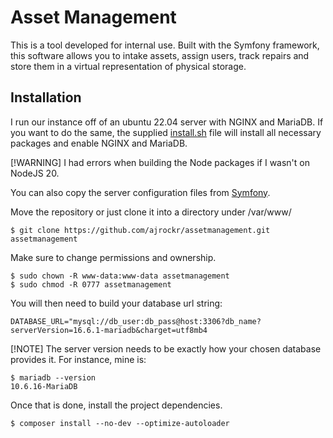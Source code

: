 # Asset Management

This is a tool developed for internal use. Built with the Symfony framework, this software allows you to intake assets, assign users, track repairs and store them in a virtual representation of physical storage.

## Installation
I run our instance off of an ubuntu 22.04 server with NGINX and MariaDB. If you want to do the same, the supplied [install.sh](https://github.com/ajrockr/AssetManagement/blob/master/install.sh) file will install all necessary packages and enable NGINX and MariaDB.

[!WARNING]
I had errors when building the Node packages if I wasn't on NodeJS 20.

You can also copy the server configuration files from [Symfony](https://symfony.com/doc/current/setup/web_server_configuration.html).

Move the repository or just clone it into a directory under /var/www/
```shell
$ git clone https://github.com/ajrockr/assetmanagement.git assetmanagement
```
Make sure to change permissions and ownership.
```shell
$ sudo chown -R www-data:www-data assetmanagement
$ sudo chmod -R 0777 assetmanagement
```

You will then need to build your database url string:
```dotenv
DATABASE_URL="mysql://db_user:db_pass@host:3306?db_name?serverVersion=16.6.1-mariadb&charget=utf8mb4
```

[!NOTE]
The server version needs to be exactly how your chosen database provides it. For instance, mine is:
```shell
$ mariadb --version
10.6.16-MariaDB
```

Once that is done, install the project dependencies.
```shell
$ composer install --no-dev --optimize-autoloader
```
